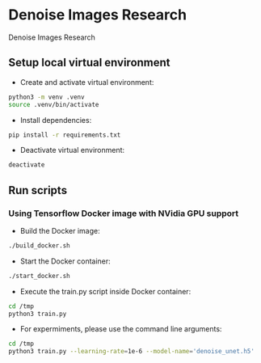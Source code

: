 # Denoise Images Research
Denoise Images Research

## Setup local virtual environment
- Create and activate virtual environment:
```bash
python3 -m venv .venv
source .venv/bin/activate
```
- Install dependencies:
```bash
pip install -r requirements.txt
```

- Deactivate virtual environment:
```bash
deactivate
```

## Run scripts

### Using Tensorflow Docker image with NVidia GPU support
- Build the Docker image:
```bash
./build_docker.sh
```
- Start the Docker container:
```bash
./start_docker.sh
```
- Execute the train.py script inside Docker container:
```bash
cd /tmp
python3 train.py
```
- For expermiments, please use the command line arguments:
```bash
cd /tmp
python3 train.py --learning-rate=1e-6 --model-name='denoise_unet.h5'
```